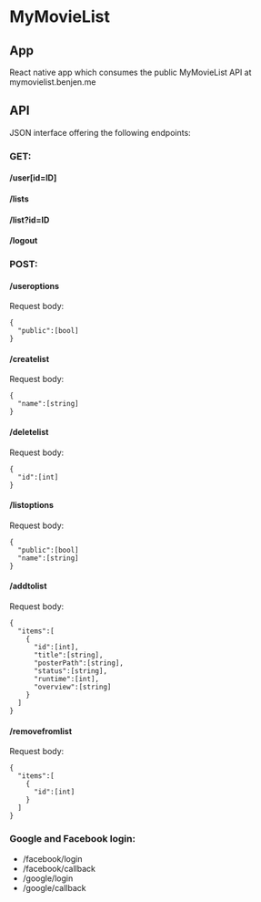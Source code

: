 # MyMovieList

## App

React native app which consumes the public MyMovieList API at mymovielist.benjen.me

## API

JSON interface offering the following endpoints:

### GET:
#### /user[id=ID]
#### /lists
#### /list?id=ID
#### /logout

### POST:
#### /useroptions

Request body:
```
{
  "public":[bool]
}
```
#### /createlist

Request body:
```
{
  "name":[string]
}
```
#### /deletelist

Request body:
```
{
  "id":[int]
}
```
#### /listoptions

Request body:
```
{
  "public":[bool]
  "name":[string]
}
```
#### /addtolist

Request body:
```
{
  "items":[
    {
      "id":[int],
      "title":[string],
      "posterPath":[string],
      "status":[string],
      "runtime":[int],
      "overview":[string]
    }
  ]
}
```
#### /removefromlist

Request body:
```
{
  "items":[
    {
      "id":[int]
    }
  ]
}
```

### Google and Facebook login:
- /facebook/login
- /facebook/callback
- /google/login
- /google/callback
